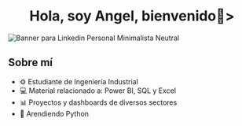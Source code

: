 <div align="center">
  <h1 align="center">Hola, soy Angel, bienvenido👋></h1>
</div>

![Banner para Linkedin Personal Minimalista Neutral](https://github.com/user-attachments/assets/51fc3859-de8e-4afc-ae95-6ce3418ff40b)

## Sobre mí

- ⚙️ Estudiante de Ingeniería Industrial
- 💻 Material relacionado a: Power BI, SQL y Excel
- 📊 Proyectos y dashboards de diversos sectores
- 🧠 Arendiendo Python
<!--
**Angel2420/Angel2420** is a ✨ _special_ ✨ repository because its `README.md` (this file) appears on your GitHub profile.

Here are some ideas to get you started:

- 🔭 I’m currently working on ...
- 🌱 I’m currently learning ...
- 👯 I’m looking to collaborate on ...
- 🤔 I’m looking for help with ...
- 💬 Ask me about ...
- 📫 How to reach me: ...
- 😄 Pronouns: ...
- ⚡ Fun fact: ...
-->
